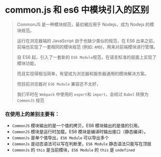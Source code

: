 # common.js 和 es6 中模块引入的区别



> CommonJS 是一种模块规范，最初被应用于 Nodejs，成为 Nodejs 的模块规范。
>
> 运行在浏览器端的 JavaScript 由于也缺少类似的规范，在 ES6 出来之前，前端也实现了一套相同的模块规范 (例如: `AMD`)，用来对前端模块进行管理。
>
> 自 ES6 起，引入了一套新的 `ES6 Module`规范，在语言标准的层面上实现了模块功能，
>
> 而且实现得相当简单，有望成为浏览器和服务器通用的模块解决方案。
>
> 但目前浏览器对 `ES6 Module` 兼容还不太好，
>
> 我们平时在 `Webpack` 中使用的 `export`和 `import`，会经过 `Babel` 转换为 `CommonJS` 规范



### **在使用上的差别主要有：**

- `CommonJS` 模块输出的是一个值的拷贝，ES6 模块输出的是值的引用。
- `CommonJS` 模块是运行时加载，ES6 模块是编译时输出接口（静态编译）。
- `CommonJs` 是单个值导出，`ES6 Module` 可以导出多个
- `CommonJs` 是动态语法可以写在判断里，`ES6 Module` 静态语法只能写在顶层
- `CommonJs` 的 `this` 是当前模块，`ES6 Module` 的 `this` 是 `undefined`